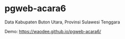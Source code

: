 # pgweb-acara6
Data Kabupaten Buton Utara, Provinsi Sulawesi Tenggara

Demo: https://waodee.github.io/pgweb-acara6/
